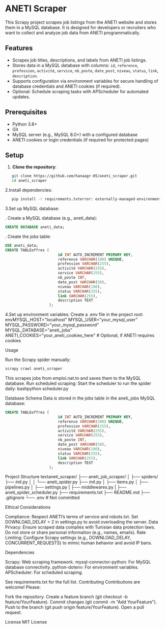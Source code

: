# ANETI Scraper

This Scrapy project scrapes job listings from the ANETI website[](http://emploi.nat.tn) and stores them in a MySQL database. It is designed for developers or recruiters who want to collect and analyze job data from ANETI programmatically.

## Features
- Scrapes job titles, descriptions, and labels from ANETI job listings.
- Stores data in a MySQL database with columns: `id`, `reference`, `profession`, `activité`, `service`, `nb_poste`, `date_post`, `niveau`, `status`, `link`, `description`.
- Supports configuration via environment variables for secure handling of database credentials and ANETI cookies (if required).
- Optional: Schedule scraping tasks with APScheduler for automated updates.

## Prerequisites
- Python 3.8+
- Git
- MySQL server (e.g., MySQL 8.0+) with a configured database
- ANETI cookies or login credentials (if required for protected pages)

## Setup
1. **Clone the repository**:
   
```bash
   git clone https://github.com/hanaagr-05/aneti_scraper.git
   cd aneti_scraper
```

2.Install dependencies:
```bash
   pip install -r requirements.txterror: externally-managed-environment
```

3.Set up MySQL database:

. Create a MySQL database (e.g., aneti_data):
```sql 
CREATE DATABASE aneti_data;
```
. Create the jobs table:
```sql
USE aneti_data;
CREATE TABLEoffres (
                        id INT AUTO_INCREMENT PRIMARY KEY,
                        reference VARCHAR(100) UNIQUE,
                        profession VARCHAR(255),
                        activité VARCHAR(255),
                        service VARCHAR(255),
                        nb_poste INT,
                        date_post VARCHAR(50),
                        niveau VARCHAR(100),
                        status VARCHAR(255),
                        link VARCHAR(255),
                        description TEXT
                    );
```



4.Set up environment variables:
Create a .env file in the project root:
envMYSQL_HOST="localhost"
MYSQL_USER="your_mysql_user"
MYSQL_PASSWORD="your_mysql_password"
MYSQL_DATABASE="aneti_jobs"
ANETI_COOKIES="your_aneti_cookies_here"  # Optional, if ANETI requires cookies


Usage

Run the Scrapy spider manually:
```bash
scrapy crawl aneti_scraper
```
This scrapes jobs from emploi.nat.tn and saves them to the MySQL database.
Run scheduled scraping:
Start the scheduler to run the spider daily:
bashpython scheduler.py


Database Schema
Data is stored in the jobs table in the aneti_jobs MySQL database:
```sql
CREATE TABLEoffres (
                        id INT AUTO_INCREMENT PRIMARY KEY,
                        reference VARCHAR(100) UNIQUE,
                        profession VARCHAR(255),
                        activité VARCHAR(255),
                        service VARCHAR(255),
                        nb_poste INT,
                        date_post VARCHAR(50),
                        niveau VARCHAR(100),
                        status VARCHAR(255),
                        link VARCHAR(255),
                        description TEXT
                    );
```
Project Structure
textaneti_scraper/
├── aneti_job_scraper/
│   ├── spiders/
        ├── _init_.py
│   │   └── aneti_spider.py
    ├── _init_.py
│   ├── items.py
│   ├── pipelines.py
│   ├── settings.py
|   ├── middlewares.py
|   ├── aneti_spider_scheduler.py
├── requirements.txt
├── README.md
├── .gitignore
└── .env  # Not committed

Ethical Considerations

Compliance: Respect ANETI’s terms of service and robots.txt. Set DOWNLOAD_DELAY = 2 in settings.py to avoid overloading the server.
Data Privacy: Ensure scraped data complies with Tunisian data protection laws. Do not store or share personal information (e.g., names, emails).
Rate Limiting: Configure Scrapy settings (e.g., DOWNLOAD_DELAY, CONCURRENT_REQUESTS) to mimic human behavior and avoid IP bans.

Dependencies

Scrapy: Web scraping framework.
mysql-connector-python: For MySQL database connectivity.
python-dotenv: For environment variables.
APScheduler: For scheduled scraping.

See requirements.txt for the full list.
Contributing
Contributions are welcome! Please:

Fork the repository.
Create a feature branch (git checkout -b feature/YourFeature).
Commit changes (git commit -m "Add YourFeature").
Push to the branch (git push origin feature/YourFeature).
Open a pull request.

License
MIT License
